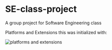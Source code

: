 # SE-class-project
A group project for Software Engineering class

Platforms and Extensions this was initialized with:

![platforms and extensions](https://github.com/KyleSchubert/SE-class-project/assets/51379097/d3179a34-b23d-4386-ae99-d6429af4875d)
